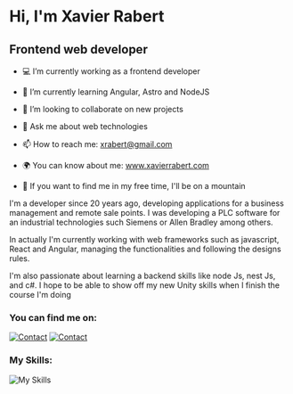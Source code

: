 # Hi, I'm Xavier Rabert

## Frontend web developer

- :computer: I’m currently working as a frontend developer
- 🌱 I’m currently learning Angular, Astro and NodeJS
- 👯 I’m looking to collaborate on new projects
- 💬 Ask me about web technologies
- 📫 How to reach me: xrabert@gmail.com
- :earth_africa: You can know about me: www.xavierrabert.com

- :mount_fuji: If you want to find me in my free time, I'll be on a mountain

I'm a developer since 20 years ago, developing applications for a business management and remote sale points. I was developing a PLC software for an industrial technologies such Siemens or Allen Bradley among others.

In actually I'm currently working with web frameworks such as javascript, React and Angular, managing the functionalities and following the designs rules.

I'm also passionate about learning a backend skills like node Js, nest Js, and c#. I hope to be able to show off my new Unity skills when I finish the course I'm doing

### You can find me on:

[![Contact](https://skillicons.dev/icons?i=linkedin)](https://www.linkedin.com/in/xavierrabert/) [![Contact](https://skillicons.dev/icons?i=gmail)](mailto:xrabert@gmail.com)

### My Skills:

![My Skills](https://skillicons.dev/icons?i=js,ts,html,css,git,react,angular,vue,astro,jest,laravel,mongodb,mysql,php,materialui,styledcomponents,tailwind,bootstrap&perline=9)
